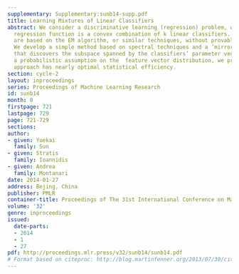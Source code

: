 ```yaml
---
supplementary: Supplementary:sunb14-supp.pdf
title: Learning Mixtures of Linear Classifiers
abstract: We consider a discriminative learning (regression) problem, whereby the
  regression function is a convex combination of k linear classifiers. Existing approaches
  are based on the EM algorithm, or similar techniques, without provable guarantees.
  We develop a simple method based on spectral techniques and a ‘mirroring’ trick,
  that discovers the subspace spanned by the classifiers’ parameter vectors. Under
  a probabilistic assumption on the  feature vector distribution, we prove that this
  approach has nearly optimal statistical efficiency.
section: cycle-2
layout: inproceedings
series: Proceedings of Machine Learning Research
id: sunb14
month: 0
firstpage: 721
lastpage: 729
page: 721-729
sections: 
author:
- given: Yuekai
  family: Sun
- given: Stratis
  family: Ioannidis
- given: Andrea
  family: Montanari
date: 2014-01-27
address: Bejing, China
publisher: PMLR
container-title: Proceedings of The 31st International Conference on Machine Learning
volume: '32'
genre: inproceedings
issued:
  date-parts:
  - 2014
  - 1
  - 27
pdf: http://proceedings.mlr.press/v32/sunb14/sunb14.pdf
# Format based on citeproc: http://blog.martinfenner.org/2013/07/30/citeproc-yaml-for-bibliographies/
---
```

